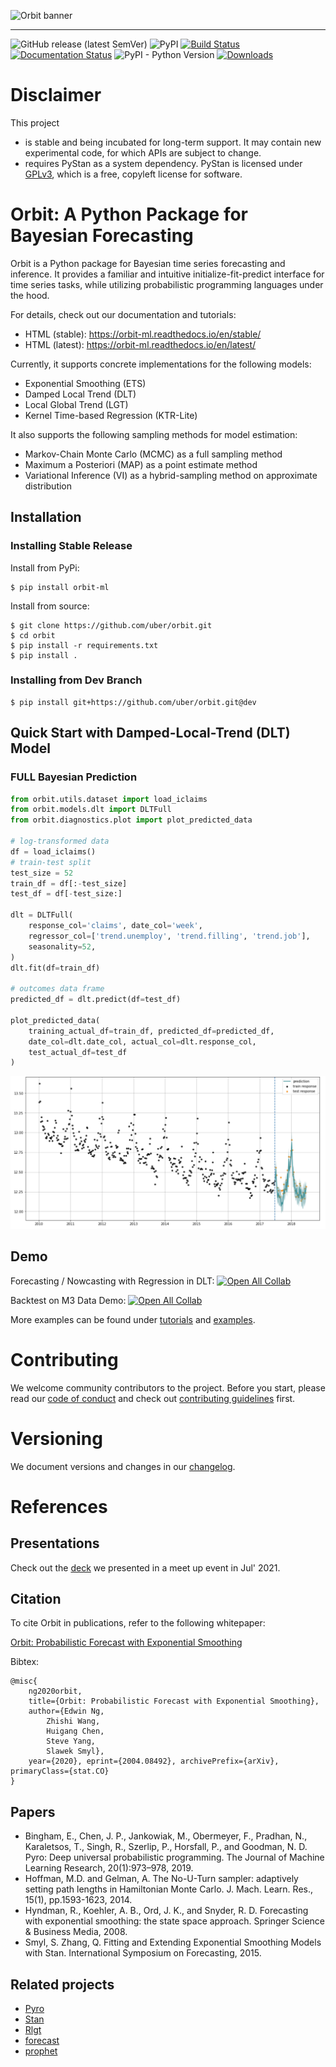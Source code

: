![Orbit banner](https://raw.githubusercontent.com/uber/orbit/dev/docs/img/orbit-banner.png)

-------------------------------------------------------------------------------------------------------------------------------------
![GitHub release (latest SemVer)](https://img.shields.io/github/v/release/uber/orbit)
![PyPI](https://img.shields.io/pypi/v/orbit-ml)
[![Build Status](https://github.com/uber/orbit/workflows/build/badge.svg?branch=dev)](https://github.com/uber/orbit/actions)
[![Documentation Status](https://readthedocs.org/projects/orbit-ml/badge/?version=latest)](https://orbit-ml.readthedocs.io/en/latest/?badge=latest)
![PyPI - Python Version](https://img.shields.io/pypi/pyversions/orbit-ml)
[![Downloads](https://pepy.tech/badge/orbit-ml)](https://pepy.tech/project/orbit-ml)


# Disclaimer

This project

- is stable and being incubated for long-term support. It may contain new experimental code, for which APIs are subject to change.
- requires PyStan as a system dependency. PyStan is licensed under [GPLv3](https://www.gnu.org/licenses/gpl-3.0.html), which is a free, copyleft license for software.

# Orbit: A Python Package for Bayesian Forecasting

Orbit is a Python package for Bayesian time series forecasting and inference. It provides a
familiar and intuitive initialize-fit-predict interface for time series tasks, while utilizing probabilistic programming languages under the hood.

For details, check out our documentation and tutorials:
- HTML (stable): https://orbit-ml.readthedocs.io/en/stable/
- HTML (latest): https://orbit-ml.readthedocs.io/en/latest/

Currently, it supports concrete implementations for the following
models:

-  Exponential Smoothing (ETS)
-  Damped Local Trend (DLT)
-  Local Global Trend (LGT)
-  Kernel Time-based Regression (KTR-Lite)

It also supports the following sampling methods for
model estimation:

-  Markov-Chain Monte Carlo (MCMC) as a full sampling method
-  Maximum a Posteriori (MAP) as a point estimate method
-  Variational Inference (VI) as a hybrid-sampling method on approximate
   distribution


##  Installation
### Installing Stable Release

Install from PyPi:
```shell
$ pip install orbit-ml
```

Install from source:
```shell
$ git clone https://github.com/uber/orbit.git
$ cd orbit
$ pip install -r requirements.txt
$ pip install .
```

### Installing from Dev Branch
```shell
$ pip install git+https://github.com/uber/orbit.git@dev
```

## Quick Start with Damped-Local-Trend (DLT) Model
### FULL Bayesian Prediction

```python
from orbit.utils.dataset import load_iclaims
from orbit.models.dlt import DLTFull
from orbit.diagnostics.plot import plot_predicted_data

# log-transformed data
df = load_iclaims()
# train-test split
test_size = 52
train_df = df[:-test_size]
test_df = df[-test_size:]

dlt = DLTFull(
    response_col='claims', date_col='week',
    regressor_col=['trend.unemploy', 'trend.filling', 'trend.job'],
    seasonality=52,
)
dlt.fit(df=train_df)

# outcomes data frame
predicted_df = dlt.predict(df=test_df)

plot_predicted_data(
    training_actual_df=train_df, predicted_df=predicted_df,
    date_col=dlt.date_col, actual_col=dlt.response_col,
    test_actual_df=test_df
)
```

![full-pred](https://raw.githubusercontent.com/uber/orbit/dev/docs/img/dlt-mcmc-pred.png)

## Demo

Forecasting / Nowcasting with Regression in DLT:
[![Open All Collab](https://colab.research.google.com/assets/colab-badge.svg)](https://colab.research.google.com/drive/1kStoPB_Xo3yDy_n_qqh5_jRpHt_RcDkV?usp=sharing)

Backtest on M3 Data Demo:
[![Open All Collab](https://colab.research.google.com/assets/colab-badge.svg)](https://colab.research.google.com/github/edwinnglabs/ts_playground/blob/main/orbit_m3_backtest.ipynb)

More examples can be found under [tutorials](https://github.com/uber/orbit/tree/dev/docs/tutorials)
and [examples](https://github.com/uber/orbit/tree/dev/examples).

# Contributing
We welcome community contributors to the project. Before you start, please read our
[code of conduct](https://github.com/uber/orbit/blob/dev/CODE_OF_CONDUCT.md) and check out
[contributing guidelines](https://github.com/uber/orbit/blob/dev/CONTRIBUTING.md) first.


# Versioning
We document versions and changes in our [changelog](https://github.com/uber/orbit/blob/dev/docs/changelog.rst).


# References

## Presentations

Check out the [deck](https://docs.google.com/presentation/d/1R0Ol8xahIE6XlrAjAi0ewu4nRxo-wQn8w6U7z-uiOzI/edit?usp=sharing) we presented in a meet up event in Jul' 2021.

## Citation

To cite Orbit in publications, refer to the following whitepaper:

[Orbit: Probabilistic Forecast with Exponential Smoothing](https://arxiv.org/abs/2004.08492)

Bibtex:
```
@misc{
    ng2020orbit,
    title={Orbit: Probabilistic Forecast with Exponential Smoothing},
    author={Edwin Ng,
        Zhishi Wang,
        Huigang Chen,
        Steve Yang,
        Slawek Smyl},
    year={2020}, eprint={2004.08492}, archivePrefix={arXiv}, primaryClass={stat.CO}
}
```

##  Papers

- Bingham, E., Chen, J. P., Jankowiak, M., Obermeyer, F., Pradhan, N., Karaletsos, T., Singh, R., Szerlip,
  P., Horsfall, P., and Goodman, N. D. Pyro: Deep universal probabilistic programming. The Journal of Machine Learning
  Research, 20(1):973–978, 2019.
- Hoffman, M.D. and Gelman, A. The No-U-Turn sampler: adaptively setting path lengths in Hamiltonian Monte Carlo.
  J. Mach. Learn. Res., 15(1), pp.1593-1623, 2014.
- Hyndman, R., Koehler, A. B., Ord, J. K., and Snyder, R. D. Forecasting with exponential smoothing:
  the state space approach. Springer Science & Business Media, 2008.
- Smyl, S. Zhang, Q. Fitting and Extending Exponential Smoothing Models with Stan.
  International Symposium on Forecasting, 2015.

## Related projects

- [Pyro](https://github.com/pyro-ppl/pyro)
- [Stan](https://github.com/stan-dev/stan)
- [Rlgt](https://cran.r-project.org/web/packages/Rlgt/index.html)
- [forecast](https://github.com/robjhyndman/forecast)
- [prophet](https://facebook.github.io/prophet/)
